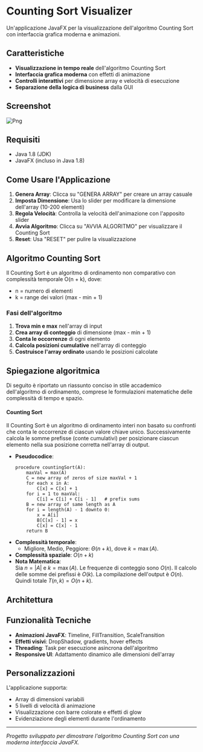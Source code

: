 # Counting Sort Visualizer

Un'applicazione JavaFX per la visualizzazione dell'algoritmo Counting Sort con interfaccia grafica moderna e animazioni.

## Caratteristiche

- **Visualizzazione in tempo reale** dell'algoritmo Counting Sort
- **Interfaccia grafica moderna** con effetti di animazione
- **Controlli interattivi** per dimensione array e velocità di esecuzione
- **Separazione della logica di business** dalla GUI

## Screenshot
![Png](https://i.ibb.co/YBZcYGgM/Immagine-2025-07-08-222731.png)

## Requisiti

- Java 1.8 (JDK)
- JavaFX (incluso in Java 1.8)

## Come Usare l'Applicazione

1. **Genera Array**: Clicca su "GENERA ARRAY" per creare un array casuale
2. **Imposta Dimensione**: Usa lo slider per modificare la dimensione dell'array (10-200 elementi)
3. **Regola Velocità**: Controlla la velocità dell'animazione con l'apposito slider
4. **Avvia Algoritmo**: Clicca su "AVVIA ALGORITMO" per visualizzare il Counting Sort
5. **Reset**: Usa "RESET" per pulire la visualizzazione

## Algoritmo Counting Sort

Il Counting Sort è un algoritmo di ordinamento non comparativo con complessità temporale O(n + k), dove:
- n = numero di elementi
- k = range dei valori (max - min + 1)

### Fasi dell'algoritmo

1. **Trova min e max** nell'array di input
2. **Crea array di conteggio** di dimensione (max - min + 1)
3. **Conta le occorrenze** di ogni elemento
4. **Calcola posizioni cumulative** nell'array di conteggio
5. **Costruisce l'array ordinato** usando le posizioni calcolate

## Spiegazione algoritmica

Di seguito è riportato un riassunto conciso in stile accademico dell'algoritmo di ordinamento, comprese le formulazioni matematiche delle complessità di tempo e spazio.

#### Counting Sort

Il Counting Sort è un algoritmo di ordinamento interi non basato su confronti che conta le occorrenze di ciascun valore chiave unico. Successivamente calcola le somme prefisse (conte cumulativi) per posizionare ciascun elemento nella sua posizione corretta nell'array di output.

- **Pseudocodice**:
  ```
  procedure countingSort(A):
      maxVal = max(A)
      C = new array of zeros of size maxVal + 1
      for each x in A:
          C[x] = C[x] + 1
      for i = 1 to maxVal:
          C[i] = C[i] + C[i - 1]   # prefix sums
      B = new array of same length as A
      for i = length(A) - 1 downto 0: 
          x = A[i]
          B[C[x] - 1] = x
          C[x] = C[x] - 1
      return B
  ```
- **Complessità temporale**:
  - Migliore, Medio, Peggiore: $\Theta(n + k)$, dove $k = \max(A)$.
- **Complessità spaziale**: $O(n + k)$
- **Nota Matematica**:  
  Sia $n = |A|$ e $k = \max(A)$. Le frequenze di conteggio sono $O(n)$. Il calcolo delle somme dei prefissi è $O(k)$. La compilazione dell'output è $O(n)$. Quindi totale
  $T(n, k) = O(n + k).$



## Architettura

## Funzionalità Tecniche

- **Animazioni JavaFX**: Timeline, FillTransition, ScaleTransition
- **Effetti visivi**: DropShadow, gradients, hover effects
- **Threading**: Task per esecuzione asincrona dell'algoritmo
- **Responsive UI**: Adattamento dinamico alle dimensioni dell'array

## Personalizzazioni

L'applicazione supporta:
- Array di dimensioni variabili
- 5 livelli di velocità di animazione
- Visualizzazione con barre colorate e effetti di glow
- Evidenziazione degli elementi durante l'ordinamento

---

*Progetto sviluppato per dimostrare l'algoritmo Counting Sort con una moderna interfaccia JavaFX.*
